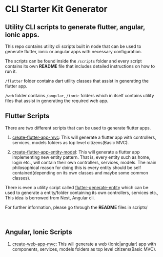# CLI Starter Kit Generator

## Utility CLI scripts to generate flutter, angular, ionic apps.

This repo contains utility cli scripts built in node that can be used to generate flutter, ionic or angular apps with necessary configuration.

The scripts can be found inside the `/scripts` folder and every script contains its own **README** file that includes detailed instructions on how to run it.

`/flutter` folder contains dart utility classes that assist in generating the flutter app.

`/web` folder contains `/angular`, `/ionic` folders which in itself contains utility files that assist in generating the required web app.

## Flutter Scripts

There are two different scripts that can be used to generate flutter apps.

1. [create-flutter-app-mvc](./scripts/create-flutter-app-mvc/README.md): This will generate a flutter app with controllers, services, models folders as top level citizens(Basic MVC).

2. [create-flutter-app-entity-model](./scripts/create-flutter-app-entity-model/README.md): This will generate a flutter app implementing new entity pattern. That is, every entity such as home, login etc., will contain their own controllers, services, models. The main philosophical reason for doing this is every entity should be self contained(depending on its own classes and maybe some common classes).

There is even a utility script called [flutter-generate-entity](./scripts/flutter-generate-entity/README.md) which can be used to generate a entity/folder containing its own controllers, services etc., This idea is borrowed from Nest, Angular cli.

For further information, please go through the **README** files in scripts/

<br>

## Angular, Ionic Scripts

1. [create-web-app-mvc](./scripts/create-web-app-mvc/README.md): This will generate a web (Ionic|angular) app with components, services, models folders as top level citizens(Basic MVC).
